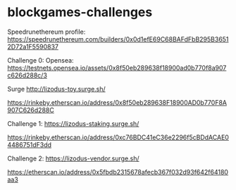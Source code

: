 # blockgames-challenges

Speedrunethereum profile:
https://speedrunethereum.com/builders/0x0d1efE69C68BAFdFbB295B36512D72a1F5590837

Challenge 0:
Opensea:
https://testnets.opensea.io/assets/0x8f50eb289638f18900ad0b770f8a907c626d288c/3

Surge
http://lizodus-toy.surge.sh/

https://rinkeby.etherscan.io/address/0x8f50eb289638F18900AD0b770F8A907C626d288C


Challenge 1:
https://lizodus-staking.surge.sh/

https://rinkeby.etherscan.io/address/0xc76BDC41eC36e2296f5cBDdACAE04486751dF3dd

Challenge 2:
https://lizodus-vendor.surge.sh/

https://etherscan.io/address/0x5fbdb2315678afecb367f032d93f642f64180aa3
